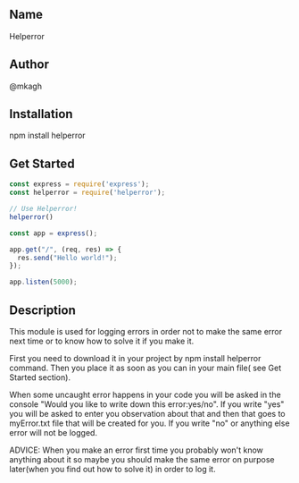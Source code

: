 ## Name

Helperror


## Author

@mkagh


## Installation

npm install helperror


## Get Started

```javascript
const express = require('express');
const helperror = require('helperror');

// Use Helperror!
helperror()

const app = express();

app.get("/", (req, res) => {
  res.send("Hello world!");
});

app.listen(5000);
```

## Description

This module is used for logging errors in order not to make the same error next time or to know how to solve it if you make it.

First you need to download it in your project by npm install helperror command.
Then you place it as soon as you can in your main file( see Get Started section).

When some uncaught error happens in your code you will be asked in the console 
"Would you like to write down this error:yes/no".
If you write "yes" you will be asked to enter you observation about that and then that goes to myError.txt file that will be created for you. If you write "no" or anything else error will not be logged.

 ADVICE:
  When you make an error first time you probably won't know anything about it so maybe you should make the same error on purpose later(when you find out how to solve it) in order to log it.